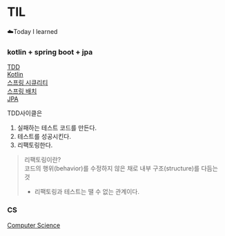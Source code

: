 # TIL
☁️Today I learned


### kotlin + spring boot + jpa
[TDD](https://github.com/cksgns93/TDD)  
[Kotlin](https://github.com/cksgns93/KotlinInAction)  
[스프링 시큐리티](https://github.com/cksgns93/SpringSecurity)  
[스프링 배치](https://github.com/chanqun/spring-batch-excercise)  
[JPA](https://github.com/cksgns93/jpa_programming)  

TDD사이클은
1. 실패하는 테스트 코드를 만든다.
2. 테스트를 성공시킨다.
3. 리팩토링한다.

> 리팩토링이란?  
> 코드의 행위(behavior)를 수정하지 않은 채로 내부 구조(structure)를 다듬는 것
> - 리팩토링과 테스트는 땔 수 없는 관계이다.


### CS
[Computer Science](https://github.com/cksgns93/ComputerScience)  
